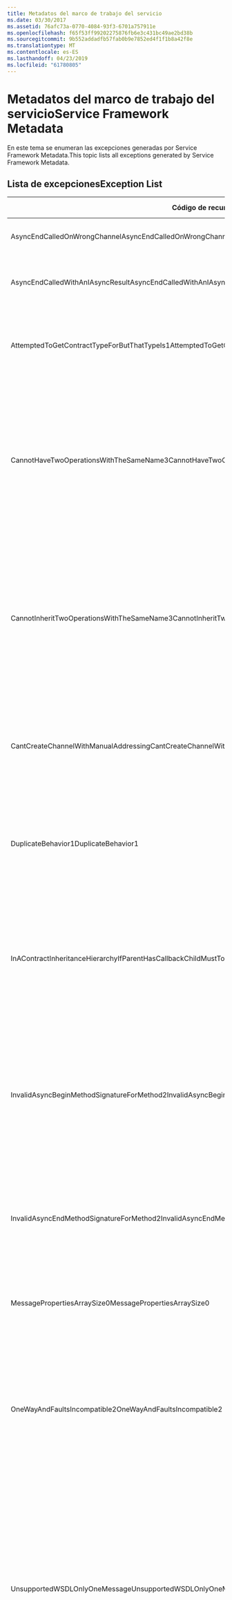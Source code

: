 ```yaml
---
title: Metadatos del marco de trabajo del servicio
ms.date: 03/30/2017
ms.assetid: 76afc73a-0770-4084-93f3-6701a757911e
ms.openlocfilehash: f65f53ff99202275876fb6e3c431bc49ae2bd38b
ms.sourcegitcommit: 9b552addadfb57fab0b9e7852ed4f1f1b8a42f8e
ms.translationtype: MT
ms.contentlocale: es-ES
ms.lasthandoff: 04/23/2019
ms.locfileid: "61780805"
---
```

# <a name="service-framework-metadata"></a><span data-ttu-id="28fc5-102">Metadatos del marco de trabajo del servicio</span><span class="sxs-lookup"><span data-stu-id="28fc5-102">Service Framework Metadata</span></span>
<span data-ttu-id="28fc5-103">En este tema se enumeran las excepciones generadas por Service Framework Metadata.</span><span class="sxs-lookup"><span data-stu-id="28fc5-103">This topic lists all exceptions generated by Service Framework Metadata.</span></span>  
  
## <a name="exception-list"></a><span data-ttu-id="28fc5-104">Lista de excepciones</span><span class="sxs-lookup"><span data-stu-id="28fc5-104">Exception List</span></span>  
  
|<span data-ttu-id="28fc5-105">Código de recurso</span><span class="sxs-lookup"><span data-stu-id="28fc5-105">Resource Code</span></span>|<span data-ttu-id="28fc5-106">Cadena de recurso</span><span class="sxs-lookup"><span data-stu-id="28fc5-106">Resource String</span></span>|  
|-------------------|---------------------|  
|<span data-ttu-id="28fc5-107">AsyncEndCalledOnWrongChannel</span><span class="sxs-lookup"><span data-stu-id="28fc5-107">AsyncEndCalledOnWrongChannel</span></span>|<span data-ttu-id="28fc5-108">Se llamó a un End asincrónico en el canal equivocado.</span><span class="sxs-lookup"><span data-stu-id="28fc5-108">An asynchronous End was called on the wrong channel.</span></span>|  
|<span data-ttu-id="28fc5-109">AsyncEndCalledWithAnIAsyncResult</span><span class="sxs-lookup"><span data-stu-id="28fc5-109">AsyncEndCalledWithAnIAsyncResult</span></span>|<span data-ttu-id="28fc5-110">Se llamó a un End asincrónico con un IAsyncResult desde un método Begin diferente.</span><span class="sxs-lookup"><span data-stu-id="28fc5-110">An asynchronous End was called with an IAsyncResult from a different Begin method.</span></span>|  
|<span data-ttu-id="28fc5-111">AttemptedToGetContractTypeForButThatTypeIs1</span><span class="sxs-lookup"><span data-stu-id="28fc5-111">AttemptedToGetContractTypeForButThatTypeIs1</span></span>|<span data-ttu-id="28fc5-112">Se intentó obtener el tipo de contrato para el tipo especificado. El tipo no es un ServiceContract y no hereda un ServiceContract.</span><span class="sxs-lookup"><span data-stu-id="28fc5-112">Attempted to get contract type for the specified.The type is not a ServiceContract and it does not inherit a ServiceContract.</span></span>|  
|<span data-ttu-id="28fc5-113">CannotHaveTwoOperationsWithTheSameName3</span><span class="sxs-lookup"><span data-stu-id="28fc5-113">CannotHaveTwoOperationsWithTheSameName3</span></span>|<span data-ttu-id="28fc5-114">No se pueden tener dos operaciones en el mismo contrato con el mismo nombre.</span><span class="sxs-lookup"><span data-stu-id="28fc5-114">Cannot have two operations in the same contract with the same name.</span></span> <span data-ttu-id="28fc5-115">Los métodos especificados en el tipo especificado infringen esta regla.</span><span class="sxs-lookup"><span data-stu-id="28fc5-115">The specified methods in the specified type violate this rule.</span></span> <span data-ttu-id="28fc5-116">Cambie el nombre de una de las operaciones cambiando el nombre del método o utilizando la propiedad Name de OperationContractAttribute.</span><span class="sxs-lookup"><span data-stu-id="28fc5-116">Change the name of one of the operations by changing the method name or by using the Name property of OperationContractAttribute.</span></span>|  
|<span data-ttu-id="28fc5-117">CannotInheritTwoOperationsWithTheSameName3</span><span class="sxs-lookup"><span data-stu-id="28fc5-117">CannotInheritTwoOperationsWithTheSameName3</span></span>|<span data-ttu-id="28fc5-118">No puede heredar dos operaciones diferentes con el mismo nombre.</span><span class="sxs-lookup"><span data-stu-id="28fc5-118">Cannot inherit two different operations with the same name.</span></span> <span data-ttu-id="28fc5-119">La operación especificada de los contratos especificados infringe esta regla.</span><span class="sxs-lookup"><span data-stu-id="28fc5-119">The specified operation from the specified contracts violate this rule.</span></span> <span data-ttu-id="28fc5-120">Cambie el nombre de una de las operaciones cambiando el nombre del método o utilizando la propiedad Name de OperationContractAttribute.</span><span class="sxs-lookup"><span data-stu-id="28fc5-120">Change the name of one of the operations by changing the method name or by using the Name property of OperationContractAttribute.</span></span>|  
|<span data-ttu-id="28fc5-121">CantCreateChannelWithManualAddressing</span><span class="sxs-lookup"><span data-stu-id="28fc5-121">CantCreateChannelWithManualAddressing</span></span>|<span data-ttu-id="28fc5-122">No puede crear un canal para un contrato que requiera una solicitud/respuesta y un enlace que requiera un direccionamiento manual pero solo admite la comunicación dúplex.</span><span class="sxs-lookup"><span data-stu-id="28fc5-122">Cannot create a channel for a contract that requires a request/reply and a binding that requires manual addressing but only supports duplex communication.</span></span>|  
|<span data-ttu-id="28fc5-123">DuplicateBehavior1</span><span class="sxs-lookup"><span data-stu-id="28fc5-123">DuplicateBehavior1</span></span>|<span data-ttu-id="28fc5-124">El valor no se puede agregar a la colección.</span><span class="sxs-lookup"><span data-stu-id="28fc5-124">The value cannot be added to the collection.</span></span> <span data-ttu-id="28fc5-125">La colección ya contiene un elemento del mismo tipo especificado.</span><span class="sxs-lookup"><span data-stu-id="28fc5-125">The collection already contains an item of the same specified type.</span></span> <span data-ttu-id="28fc5-126">Esta colección solo admite una instancia de cada tipo.</span><span class="sxs-lookup"><span data-stu-id="28fc5-126">This collection only supports one instance of each type.</span></span>|  
|<span data-ttu-id="28fc5-127">InAContractInheritanceHierarchyIfParentHasCallbackChildMustToo</span><span class="sxs-lookup"><span data-stu-id="28fc5-127">InAContractInheritanceHierarchyIfParentHasCallbackChildMustToo</span></span>|<span data-ttu-id="28fc5-128">Dado que el contrato de servicios base especificado tiene un contrato de devolución de llamada especificado, el contrato de servicios derivado especificado también debe especificar el tipo especificado o un tipo derivado como su contrato de devolución de llamada.</span><span class="sxs-lookup"><span data-stu-id="28fc5-128">Because the specified base service contract has a specified callback contract, the specified derived service contract must also specify either the specified type, or a derived type as its callback contract.</span></span>|  
|<span data-ttu-id="28fc5-129">InvalidAsyncBeginMethodSignatureForMethod2</span><span class="sxs-lookup"><span data-stu-id="28fc5-129">InvalidAsyncBeginMethodSignatureForMethod2</span></span>|<span data-ttu-id="28fc5-130">Firma del método asincrónico Begin no válida para el método especificado en el tipo ServiceContract especificado.</span><span class="sxs-lookup"><span data-stu-id="28fc5-130">Invalid asynchronous Begin method signature for the specified method in the specified ServiceContract type.</span></span> <span data-ttu-id="28fc5-131">Su método Begin debe tomar una AsyncCallback y un objeto como los últimos dos argumentos y devolver un IAsyncResult.</span><span class="sxs-lookup"><span data-stu-id="28fc5-131">Your begin method must take an AsyncCallback and an object as the last two arguments and return an IAsyncResult.</span></span>|  
|<span data-ttu-id="28fc5-132">InvalidAsyncEndMethodSignatureForMethod2</span><span class="sxs-lookup"><span data-stu-id="28fc5-132">InvalidAsyncEndMethodSignatureForMethod2</span></span>|<span data-ttu-id="28fc5-133">Firma del método asincrónico End no válida para el método especificado en el tipo ServiceContract especificado.</span><span class="sxs-lookup"><span data-stu-id="28fc5-133">Invalid asynchronous End method signature for the specified method in the specified ServiceContract type.</span></span> <span data-ttu-id="28fc5-134">Su método End debe tomar IAsyncResult como el último argumento.</span><span class="sxs-lookup"><span data-stu-id="28fc5-134">Your end method must take an IAsyncResult as the last argument.</span></span>|  
|<span data-ttu-id="28fc5-135">MessagePropertiesArraySize0</span><span class="sxs-lookup"><span data-stu-id="28fc5-135">MessagePropertiesArraySize0</span></span>|<span data-ttu-id="28fc5-136">La matriz que se pasó no tiene suficiente espacio para contener todas las propiedades contenidas por esta colección.</span><span class="sxs-lookup"><span data-stu-id="28fc5-136">The array that was passed does not have enough space to hold all the properties contained by this collection.</span></span>|  
|<span data-ttu-id="28fc5-137">OneWayAndFaultsIncompatible2</span><span class="sxs-lookup"><span data-stu-id="28fc5-137">OneWayAndFaultsIncompatible2</span></span>|<span data-ttu-id="28fc5-138">El método especificado en el tipo especificado se marca como IsOneWay=true y declara uno o más FaultContractAttributes.</span><span class="sxs-lookup"><span data-stu-id="28fc5-138">The specified method in the specified type is marked as IsOneWay=true and declares one or more FaultContractAttributes.</span></span> <span data-ttu-id="28fc5-139">Los métodos unidireccionales no pueden declarar FaultContractAttributes.</span><span class="sxs-lookup"><span data-stu-id="28fc5-139">One-way methods cannot declare FaultContractAttributes.</span></span> <span data-ttu-id="28fc5-140">Cambie IsOneWay a false o elimine los FaultContractAttributes.</span><span class="sxs-lookup"><span data-stu-id="28fc5-140">Change IsOneWay to false or remove the FaultContractAttributes.</span></span>|  
|<span data-ttu-id="28fc5-141">UnsupportedWSDLOnlyOneMessage</span><span class="sxs-lookup"><span data-stu-id="28fc5-141">UnsupportedWSDLOnlyOneMessage</span></span>|<span data-ttu-id="28fc5-142">Lenguaje de descripción de servicios Web no admitido</span><span class="sxs-lookup"><span data-stu-id="28fc5-142">Unsupported Web Services Description Language.</span></span> <span data-ttu-id="28fc5-143">Solo una parte del mensaje se admite para los mensajes de error.</span><span class="sxs-lookup"><span data-stu-id="28fc5-143">Only one message part is supported for fault messages.</span></span> <span data-ttu-id="28fc5-144">Este mensaje de error hace referencia a más de una parte del mensaje.</span><span class="sxs-lookup"><span data-stu-id="28fc5-144">This fault message refers to more than one message part.</span></span> <span data-ttu-id="28fc5-145">Si tiene acceso de edición al archivo del lenguaje de descripción de servicios Web, puede corregir el problema eliminando las partes de mensaje adicionales de modo que el mensaje de error solo haga referencia a una parte.</span><span class="sxs-lookup"><span data-stu-id="28fc5-145">If you have edit access to the Web Services Description Language file, you can fix the problem by removing the extra message parts such that fault message references just one part.</span></span>|  
|<span data-ttu-id="28fc5-146">UnsupportedWSDLTheFault</span><span class="sxs-lookup"><span data-stu-id="28fc5-146">UnsupportedWSDLTheFault</span></span>|<span data-ttu-id="28fc5-147">Lenguaje de descripción de servicios Web no admitido</span><span class="sxs-lookup"><span data-stu-id="28fc5-147">Unsupported Web Services Description Language.</span></span> <span data-ttu-id="28fc5-148">La parte del mensaje de error debe hacer referencia a un elemento.</span><span class="sxs-lookup"><span data-stu-id="28fc5-148">The fault message part must reference an element.</span></span> <span data-ttu-id="28fc5-149">Este mensaje de error no hace referencia a un elemento.</span><span class="sxs-lookup"><span data-stu-id="28fc5-149">This fault message does not refer to an element.</span></span> <span data-ttu-id="28fc5-150">Si tiene acceso de edición al documento del lenguaje de descripción de servicios Web, puede corregir el problema haciendo referencia a un elemento de esquema utilizando el atributo “element”.</span><span class="sxs-lookup"><span data-stu-id="28fc5-150">If you have edit access to the Web Services Definition Language document, you can fix the problem by referencing a schema element using the 'element' attribute.</span></span>|  
|<span data-ttu-id="28fc5-151">WsdlImportErrorDependencyDetail</span><span class="sxs-lookup"><span data-stu-id="28fc5-151">WsdlImportErrorDependencyDetail</span></span>|<span data-ttu-id="28fc5-152">Se produjo un error al importar lo especificado del que depende el otro valor especificado.</span><span class="sxs-lookup"><span data-stu-id="28fc5-152">An error occurred while importing the specified that the other specified value is dependent on.</span></span> <span data-ttu-id="28fc5-153">También se especifica el Xpath.</span><span class="sxs-lookup"><span data-stu-id="28fc5-153">The Xpath is also specified.</span></span>|  
|<span data-ttu-id="28fc5-154">XsdMissingRequiredAttribute1</span><span class="sxs-lookup"><span data-stu-id="28fc5-154">XsdMissingRequiredAttribute1</span></span>|<span data-ttu-id="28fc5-155">Falta el atributo necesario especificado.</span><span class="sxs-lookup"><span data-stu-id="28fc5-155">Missing the specified required attribute.</span></span>|
